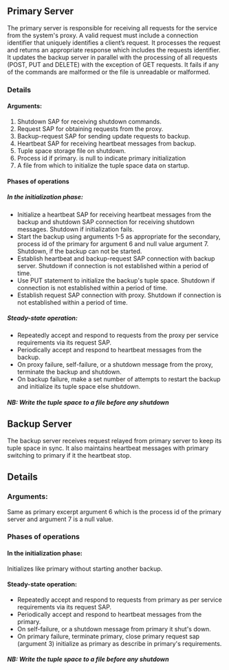 ## Primary Server

The primary server is responsible for receiving all requests for the service from the system's proxy. A valid request must include a connection identifier that uniquely identifies a client’s request. It processes the request and returns an appropriate response which includes the requests identifier. It updates the backup server in parallel with the processing of all requests (POST, PUT and DELETE) with the exception of GET requests. It fails if any of the commands are malformed or the file is unreadable or malformed.

### Details
#### Arguments:
1.  Shutdown SAP for receiving shutdown commands.
2.  Request SAP for obtaining requests from the proxy.
3.  Backup-request SAP for sending update requests to backup.
4.  Heartbeat SAP for receiving heartbeat messages from backup.
5.  Tuple space storage file on shutdown.
6.  Process id if primary. is null to indicate primary initialization
7.  A file from which to initialize the tuple space data on startup.

#### Phases of operations
##### In the initialization phase:
- Initialize a heartbeat SAP for receiving heartbeat messages from the backup and shutdown SAP connection for receiving shutdown messages. Shutdown if initialization fails.
- Start the backup using arguments 1-5 as appropriate for the secondary, process id of the primary for argument 6 and null value argument 7. Shutdown, if the backup can not be started.
- Establish heartbeat and backup-request SAP connection with backup server. Shutdown if connection is not established within a period of time.
- Use PUT statement to initialize the backup's tuple space. Shutdown if connection is not established within a period of time.
- Establish request SAP connection with proxy. Shutdown if connection is not established within a period of time.
##### Steady-state operation:
- Repeatedly accept and respond to requests from the proxy per service requirements via its request SAP.
- Periodically accept and respond to heartbeat messages from the backup.
- On proxy failure, self-failure, or a shutdown message from the proxy, terminate the backup and shutdown.
- On backup failure, make a set number of attempts to restart the backup and initialize its tuple space else shutdown.
##### NB: Write the tuple space to a file before any shutdown 

## Backup Server

The backup server receives request relayed from primary server to keep its tuple space in sync. It also maintains heartbeat messages with primary switching to primary if it the heartbeat stop.

## Details
### Arguments:
Same as primary excerpt argument 6 which is the process id of the primary server and argument 7 is a null value.

### Phases of operations
#### In the initialization phase:
Initializes like primary without starting another backup.
#### Steady-state operation:
- Repeatedly accept and respond to requests from primary as per service requirements via its request SAP.
- Periodically accept and respond to heartbeat messages from the primary.
- On self-failure, or a shutdown message from primary it shut's down.
- On primary failure, terminate primary, close primary request sap (argument 3) initialize as primary as describe in primary's requirements.
##### NB: Write the tuple space to a file before any shutdown 